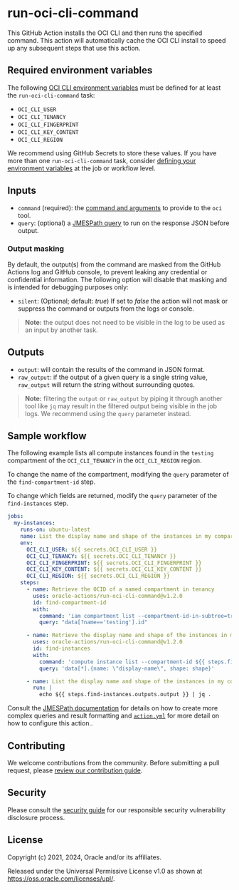 # run-oci-cli-command

This GitHub Action installs the OCI CLI and then runs the specified command. This action will automatically cache the
OCI CLI install to speed up any subsequent steps that use this action.

## Required environment variables

The following [OCI CLI environment variables][1] must be defined for at least the `run-oci-cli-command` task:

- `OCI_CLI_USER`
- `OCI_CLI_TENANCY`
- `OCI_CLI_FINGERPRINT`
- `OCI_CLI_KEY_CONTENT`
- `OCI_CLI_REGION`

We recommend using GitHub Secrets to store these values. If you have more than one `run-oci-cli-command` task, consider
[defining your environment variables][2] at the job or workflow level.

## Inputs

- `command` (required): the [command and arguments][3] to provide to the `oci` tool.
- `query`: (optional) a [JMESPath query][4] to run on the response JSON before output.

### Output masking

By default, the output(s) from the command are masked from the GitHub Actions log and GitHub console, to prevent leaking
any credential or confidential information. The following option will disable that masking and is intended for debugging
purposes only:

- `silent`: (Optional; default: _true_) If set to _false_ the action will not mask or suppress the command or outputs
  from the logs or console.

> **Note:** the output does not need to be visible in the log to be used as an input by another task.

## Outputs

- `output`: will contain the results of the command in JSON format.
- `raw_output`: if the output of a given query is a single string value, `raw_output` will return the string without
  surrounding quotes.

> **Note:** filtering the `output` or `raw_output` by piping it through another tool like `jq` may result in the
> filtered output being visible in the job logs. We recommend using the `query` parameter instead.

## Sample workflow

The following example lists all compute instances found in the `testing` compartment of the `OCI_CLI_TENANCY` in the
`OCI_CLI_REGION` region.

To change the name of the compartment, modifying the `query` parameter of the `find-compartment-id` step.

To change which fields are returned, modify the `query` parameter of the `find-instances` step.

```yaml
jobs:
  my-instances:
    runs-on: ubuntu-latest
    name: List the display name and shape of the instances in my compartment
    env:
      OCI_CLI_USER: ${{ secrets.OCI_CLI_USER }}
      OCI_CLI_TENANCY: ${{ secrets.OCI_CLI_TENANCY }}
      OCI_CLI_FINGERPRINT: ${{ secrets.OCI_CLI_FINGERPRINT }}
      OCI_CLI_KEY_CONTENT: ${{ secrets.OCI_CLI_KEY_CONTENT }}
      OCI_CLI_REGION: ${{ secrets.OCI_CLI_REGION }}
    steps:
      - name: Retrieve the OCID of a named compartment in tenancy
        uses: oracle-actions/run-oci-cli-command@v1.2.0
        id: find-compartment-id
        with:
          command: 'iam compartment list --compartment-id-in-subtree=true'
          query: "data[?name=='testing'].id"

      - name: Retrieve the display name and shape of the instances in my compartment
        uses: oracle-actions/run-oci-cli-command@v1.2.0
        id: find-instances
        with:
          command: 'compute instance list --compartment-id ${{ steps.find-compartment-id.outputs.raw_output }}'
          query: 'data[*].{name: \"display-name\", shape: shape}'

      - name: List the display name and shape of the instances in my compartment
        run: |
          echo ${{ steps.find-instances.outputs.output }} | jq .
```

Consult the [JMESPath documentation][4] for details on how to create more complex queries and result formatting and
[`action.yml`](./action.yml) for more detail on how to configure this action..

## Contributing

We welcome contributions from the community. Before submitting a pull request, please
[review our contribution guide](./CONTRIBUTING.md).

## Security

Please consult the [security guide](./SECURITY.md) for our responsible security vulnerability disclosure process.

## License

Copyright (c) 2021, 2024, Oracle and/or its affiliates.

Released under the Universal Permissive License v1.0 as shown at <https://oss.oracle.com/licenses/upl/>.

[1]: https://docs.oracle.com/en-us/iaas/Content/API/SDKDocs/clienvironmentvariables.htm
[2]: https://docs.github.com/en/actions/learn-github-actions/environment-variables
[3]: https://docs.oracle.com/en-us/iaas/tools/oci-cli/3.2.0/oci_cli_docs/
[4]: https://jmespath.org/
